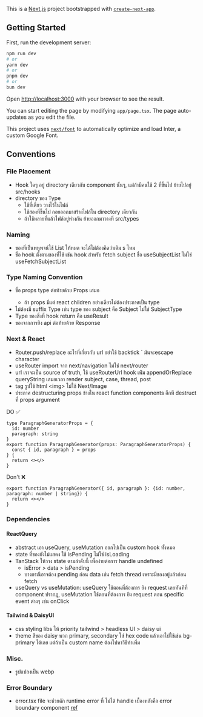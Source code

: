 This is a [Next.js](https://nextjs.org/) project bootstrapped with [`create-next-app`](https://github.com/vercel/next.js/tree/canary/packages/create-next-app).

## Getting Started

First, run the development server:

```bash
npm run dev
# or
yarn dev
# or
pnpm dev
# or
bun dev
```

Open [http://localhost:3000](http://localhost:3000) with your browser to see the result.

You can start editing the page by modifying `app/page.tsx`. The page auto-updates as you edit the file.

This project uses [`next/font`](https://nextjs.org/docs/basic-features/font-optimization) to automatically optimize and load Inter, a custom Google Font.

## Conventions

### File Placement

- Hook ใดๆ อยู่ directory เดียวกับ component นั้นๆ, แต่ถ้ามีคนใช้ 2 ที่ขึ้นไป ย้ายไปอยู่ src/hooks
- directory ของ Type
  - ใช้ที่เดียว วางไว้ในไฟล์
  - ใช้สองที่ขึ้นไป ถอยออกมาสร้างไฟล์ใน directory เดียวกัน
  - ถ้าใช้หลายที่แล้วไฟล์อยู่ห่างกัน ย้ายออกมาวางที่ src/types

### Naming

- ของที่เป็นพหูพจน์ใช้ <variableName>List ให้หมด จะได้ไม่ต้องคิดว่าเติม s ไหม
- ชื่อ hook ตั้งตามของที่ใช้ เช่น hook สำหรับ fetch subject ชื่อ useSubjectList ไม่ใช่ useFetchSubjectList

### Type Naming Convention

- ชื่อ props type ต่อท้ายด้วย <Name>Props เสมอ
  - ถ้า props มีแต่ react children อย่างเดียวไม่ต้องประกาศเป็น type
- ไม่ต้องมี suffix Type เช่น type ของ subject คือ Subject ไม่ใช่ SubjectType
- Type ของสิ่งที่ hook return คือ use<hookName>Result
- ของจากการยิง api ต่อท้ายด้วย <name>Response

### Next & React

- Router.push/replace อะไรที่เกี่ยวกับ url อย่าใช้ backtick ` มันจะescape character
- useRouter import จาก next/navigation ไม่ใช่ next/router
- url เราจะเป็น source of truth, ใช้ useRouterUrl hook เพ่ิม appendOrReplace queryString เสมอเวลา render subject, case, thread, post
- tag รูปใช้ html \<img\> ไม่ใช้ Next/Image
- ประกาศ destructuring props ข้างใน react function components อีกที destruct ที่ props argument

DO ✅

```
type ParagraphGeneratorProps = {
  id: number
  paragraph: string
}
export function ParagraphGenerator(props: ParagraphGeneratorProps) {
  const { id, paragraph } = props
} {
  return <></>
}
```

Don't ❌

```
export function ParagraphGenerator({ id, paragraph }: {id: number, paragraph: number | string}) {
  return <></>
}
```

### Dependencies

#### ReactQuery

- abstract เอา useQuery, useMutation ออกไปเป็น custom hook ทั้งหมด
- state ที่ของยังไม่แสดง ใช้ isPending ไม่ใช่ isLoading
- TanStack ให้วาง state ตามลำดับนี้ เพื่อง่ายต่อการ handle undefined
  - isError > data > isPending
  - บางกรณีอาจต้อง pending ก่อน data เช่น fetch thread เพราะมีของอยู่แล้วก่อน fetch
- useQuery vs useMutation: useQuery ใช้ตอนที่ต้องการ ยิง request เลยทันทีที่ component ปรากฎ, useMutation ใช้ตอนที่ต้องการ ยิง request ตอน specific event ต่างๆ เช่น onClick


#### Tailwind & DaisyUI

- css styling libs ให้ priority tailwind > headless UI > daisy ui
- theme สีของ daisy พวก primary, secondary ใส่ hex code แล้วเอาไปใช้เช่น bg-primary ได้เลย แต่ถ้าเป็น custom name ต้องไปหาวิธีทำเพิ่ม

### Misc.

- รูปแปลงเป็น webp

### Error Boundary

- error.tsx file จะช่วยดัก runtime error ที่ ไม่ได้ handle เบื้องหลังคือ error boundary component [ref](https://nextjs.org/docs/app/api-reference/file-conventions/error)

```
